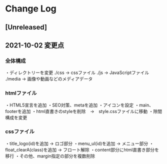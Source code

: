 # Change Log

## [Unreleased]

## 2021-10-02 変更点
### 全体構成
・ディレクトリーを変更
./css → cssファイル
./js → JavaScriptファイル
./media → 画像や動画などのメディアデータ

### htmlファイル
・HTML5宣言を追加
・SEO対策、metaを追加
・アイコンを設定
・main、footerを追加
・html直書きのstyleを削除　→　style.cssファイルに移動
・隙間構成を変更

### cssファイル
・title_logo(id)を追加 → ロゴ部分
・menu_ul(id)を追加 → メニュー部分
・float_clearA(class)を追加 → フロート解除
・content部分にhtml直書き部分を移行
・その他、margin指定の部分を複数削除